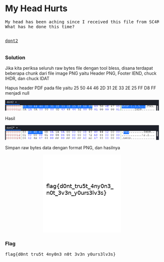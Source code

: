 <h1><b>My Head Hurts</b></h1>
<pre>
My head has been aching since I received this file from SC4R. 
What has he done this time?

<a href="http://static.beast.sdslabs.co/static/My%20Head%20Hurts/dont2">dont2</a>
</pre>
<h3><b>Solution</b></h3>
<p>Jika kita periksa seluruh raw bytes file dengan tool bless, disana terdapat beberapa chunk dari file image PNG yaitu Header PNG, Footer IEND, chuck IHDR, dan chuck IDAT</p>
<p>Hapus header PDF pada file yaitu 25 50 44 46 2D 31 2E 33 2E 25 FF D8 FF menjadi null</p>
<p align='center'>
<img src="https://github.com/enomarozi/Writeup-CTF/blob/master/BackdoorCTF/Images/My%20Head%20Hurts2.jpg">
</p>
<p>Hasil</p>
<p align='center'>
<img src="https://github.com/enomarozi/Writeup-CTF/blob/master/BackdoorCTF/Images/My%20Head%20Hurts1.jpg">
</p>
<p>Simpan raw bytes data dengan format PNG, dan hasilnya</p>
<p align='center'>
<img src="https://github.com/enomarozi/Writeup-CTF/blob/master/BackdoorCTF/Images/My%20Head%20Hurts.png">
</p>
<h3><b>Flag</b></h3>
<pre>
flag{d0nt_tru5t_4ny0n3_n0t_3v3n_y0urs3lv3s}
</pre>

